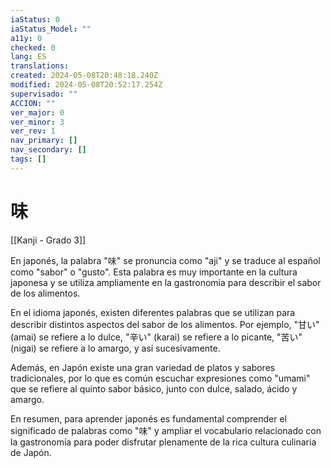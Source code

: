 ```yaml
---
iaStatus: 0
iaStatus_Model: ""
a11y: 0
checked: 0
lang: ES
translations: 
created: 2024-05-08T20:48:18.240Z
modified: 2024-05-08T20:52:17.254Z
supervisado: ""
ACCION: ""
ver_major: 0
ver_minor: 3
ver_rev: 1
nav_primary: []
nav_secondary: []
tags: []
---
```

# 味

[[Kanji - Grado 3]]

En japonés, la palabra "味" se pronuncia como "aji" y se traduce al español como "sabor" o "gusto". Esta palabra es muy importante en la cultura japonesa y se utiliza ampliamente en la gastronomía para describir el sabor de los alimentos.

En el idioma japonés, existen diferentes palabras que se utilizan para describir distintos aspectos del sabor de los alimentos. Por ejemplo, "甘い" (amai) se refiere a lo dulce, "辛い" (karai) se refiere a lo picante, "苦い" (nigai) se refiere a lo amargo, y así sucesivamente.

Además, en Japón existe una gran variedad de platos y sabores tradicionales, por lo que es común escuchar expresiones como "umami" que se refiere al quinto sabor básico, junto con dulce, salado, ácido y amargo.

En resumen, para aprender japonés es fundamental comprender el significado de palabras como "味" y ampliar el vocabulario relacionado con la gastronomía para poder disfrutar plenamente de la rica cultura culinaria de Japón.
